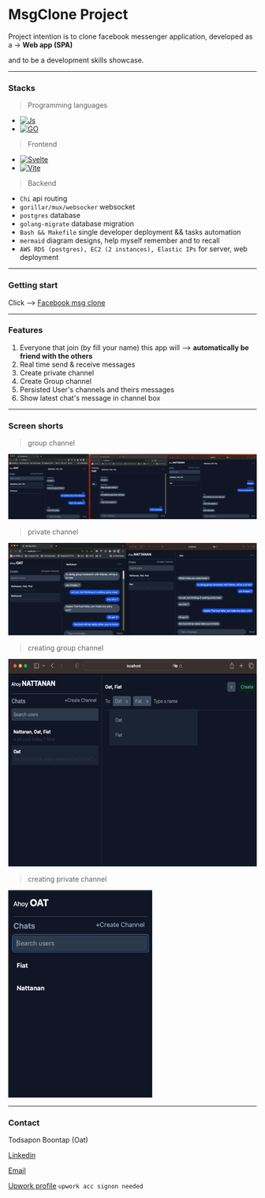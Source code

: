 # MsgClone Project

Project intention is to clone facebook messenger application, developed as a -> **Web app (SPA)**

and to be a development skills showcase.

---
### Stacks
> Programming languages
- [![Js][Js-img]][JS-url]
- [![GO][go-img]][go-url]

> Frontend
- [![Svelte][Svelte-img]][Svelte-url]
- [![Vite][vite-img]][vite-url]

> Backend  
- ```Chi``` api routing
- ```gorillar/mux/websocker``` websocket 
- ```postgres``` database
- ```golang-migrate``` database migration
- ```Bash && Makefile``` single developer deployment && tasks automation
- ```mermaid``` diagram designs, help myself remember and to recall
- ```AWS RDS (postgres), EC2 (2 instances), Elastic IPs``` for server, web deployment 
---

### Getting start
Click --> [Facebook msg clone](http://ec2-35-173-149-11.compute-1.amazonaws.com)

---
### Features
1. Everyone that join (by fill your name) this app will --> **automatically be friend with the others**
2. Real time send & receive messages
3. Create private channel
4. Create Group channel
5. Persisted User's channels and theirs messages 
6. Show latest chat's message in channel box

---
### Screen shorts
> group channel 

![image](md_images/gchan.png)

> private channel

![image](md_images/pchan.png)

> creating group channel

<img src="md_images/creating_gchannel.png" style="height: 420px"/>

> creating private channel

<img src="md_images/creating_pchan.png" style="height: 420px"/>

---
### Contact
Todsapon Boontap (Oat) 

[Linkedin](https://www.linkedin.com/in/todsapon-boontap-0a949097/)

[Email](aotse.todsapon@outlook.com)

[Upwork profile](https://www.upwork.com/freelancers/~01126d93bb3e706e43) ```upwork acc signon needed```




[Svelte-img]: https://img.shields.io/badge/Svelte-4A4A55?style=for-the-badge&logo=svelte&logoColor=FF3E00
[Svelte-url]: https://svelte.dev/
[JS-img]: https://img.shields.io/badge/Javascript-grey?style=for-the-badge&logo=javascript
[JS-url]: https://en.wikipedia.org/wiki/JavaScript
[go-img]: https://img.shields.io/badge/GO-grey?style=for-the-badge&logo=go
[go-url]: https://en.wikipedia.org/wiki/JavaScript

[vite-img]: https://img.shields.io/badge/vite-grey?style=for-the-badge&logo=vite
[vite-url]: https://en.wikipedia.org/wiki/JavaScript

